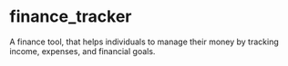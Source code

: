 # finance_tracker
A finance tool, that helps individuals to manage their money by tracking income, expenses, and financial goals.
